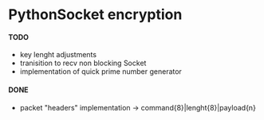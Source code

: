 # PythonSocket encryption

#### TODO
* key lenght adjustments
* tranisition to recv non blocking Socket
* implementation of quick prime number generator

#### DONE
* packet "headers" implementation ->  command{8}|lenght{8}|payload{n}
